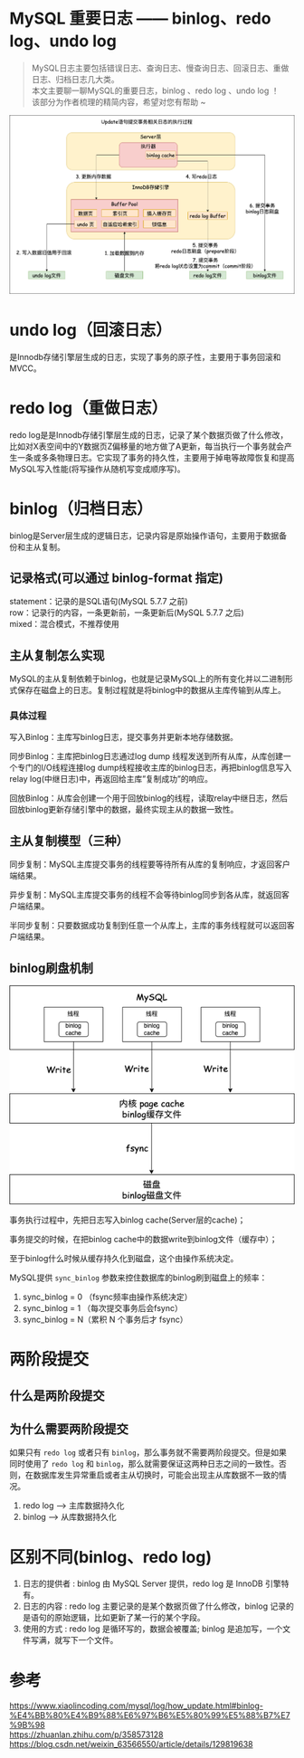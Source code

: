# MySQL 重要日志 —— binlog、redo log、undo log


>MySQL日志主要包括错误日志、查询日志、慢查询日志、回滚日志、重做日志、归档日志几大类。</br>
>本文主要聊一聊MySQL的重要日志，binlog 、redo log 、undo log ！</br>
>该部分为作者梳理的精简内容，希望对您有帮助 ~ </br>

<!--more-->

![MySQL_重要日志](mysql相关日志.png)

# undo log（回滚日志）
是Innodb存储引擎层生成的日志，实现了事务的原子性，主要用于事务回滚和MVCC。

# redo log（重做日志）
redo log是是Innodb存储引擎层生成的日志，记录了某个数据页做了什么修改，比如对X表空间中的Y数据页Z偏移量的地方做了A更新，每当执行一个事务就会产生一条或多条物理日志。它实现了事务的持久性，主要用于掉电等故障恢复和提高MySQL写入性能(将写操作从随机写变成顺序写)。

# binlog（归档日志）
binlog是Server层生成的逻辑日志，记录内容是原始操作语句，主要用于数据备份和主从复制。

## 记录格式(可以通过 binlog-format 指定)
statement：记录的是SQL语句(MySQL 5.7.7 之前)</br>
row：记录行的内容，一条更新前，一条更新后(MySQL 5.7.7 之后)</br>
mixed：混合模式，不推荐使用</br>

## 主从复制怎么实现

MySQL的主从复制依赖于binlog，也就是记录MySQL上的所有变化并以二进制形式保存在磁盘上的日志。复制过程就是将binlog中的数据从主库传输到从库上。

### 具体过程

写入Binlog：主库写binlog日志，提交事务并更新本地存储数据。

同步Binlog：主库把binlog日志通过log dump 线程发送到所有从库，从库创建一个专门的I/O线程连接log dump线程接收主库的binlog日志，再把binlog信息写入relay log(中继日志)中，再返回给主库”复制成功”的响应。

回放Binlog：从库会创建一个用于回放binlog的线程，读取relay中继日志，然后回放binlog更新存储引擎中的数据，最终实现主从的数据一致性。

## 主从复制模型（三种）

同步复制：MySQL主库提交事务的线程要等待所有从库的复制响应，才返回客户端结果。

异步复制：MySQL主库提交事务的线程不会等待binlog同步到各从库，就返回客户端结果。

半同步复制：只要数据成功复制到任意一个从库上，主库的事务线程就可以返回客户端结果。

## binlog刷盘机制
![MySQL_binlog刷盘机制](MySQL_binlog.png)

事务执行过程中，先把日志写入binlog cache(Server层的cache)；

事务提交的时候，在把binlog cache中的数据write到binlog文件（缓存中）；

至于binlog什么时候从缓存持久化到磁盘，这个由操作系统决定。

MySQL提供 `sync_binlog` 参数来控住数据库的binlog刷到磁盘上的频率：

1. sync_binlog = 0 （fsync频率由操作系统决定）
2. sync_binlog = 1 （每次提交事务后会fsync）
3. sync_binlog = N（累积 N 个事务后才 fsync）


# 两阶段提交
## 什么是两阶段提交
## 为什么需要两阶段提交
如果只有 `redo log` 或者只有 `binlog`，那么事务就不需要两阶段提交。但是如果同时使用了 `redo log` 和 `binlog`，那么就需要保证这两种日志之间的一致性。否则，在数据库发生异常重启或者主从切换时，可能会出现主从库数据不一致的情况。
1. redo log ——> 主库数据持久化
2. binlog ——> 从库数据持久化

# 区别不同(binlog、redo log)
1. 日志的提供者 : binlog 由 MySQL Server 提供，redo log 是 InnoDB 引擎特有。
2. 日志的内容 : redo log 主要记录的是某个数据页做了什么修改，binlog 记录的是语句的原始逻辑，比如更新了某一行的某个字段。
3. 使用的方式 : redo log 是循环写的，数据会被覆盖; binlog 是追加写，一个文件写满，就写下一个文件。


# 参考
https://www.xiaolincoding.com/mysql/log/how_update.html#binlog-%E4%BB%80%E4%B9%88%E6%97%B6%E5%80%99%E5%88%B7%E7%9B%98</br>
https://zhuanlan.zhihu.com/p/358573128</br>
https://blog.csdn.net/weixin_63566550/article/details/129819638</br>
